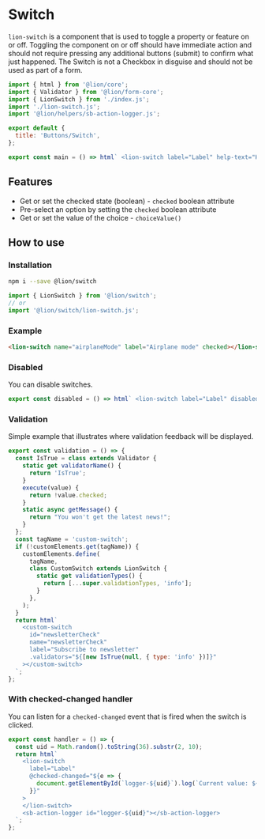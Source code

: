 # Switch

`lion-switch` is a component that is used to toggle a property or feature on or off. Toggling the component on or off should have immediate action and should not require pressing any additional buttons (submit) to confirm what just happened. The Switch is not a Checkbox in disguise and should not be used as part of a form.

```js script
import { html } from '@lion/core';
import { Validator } from '@lion/form-core';
import { LionSwitch } from './index.js';
import './lion-switch.js';
import '@lion/helpers/sb-action-logger.js';

export default {
  title: 'Buttons/Switch',
};
```

```js preview-story
export const main = () => html` <lion-switch label="Label" help-text="Help text"></lion-switch> `;
```

## Features

- Get or set the checked state (boolean) - `checked` boolean attribute
- Pre-select an option by setting the `checked` boolean attribute
- Get or set the value of the choice - `choiceValue()`

## How to use

### Installation

```bash
npm i --save @lion/switch
```

```js
import { LionSwitch } from '@lion/switch';
// or
import '@lion/switch/lion-switch.js';
```

### Example

```html
<lion-switch name="airplaneMode" label="Airplane mode" checked></lion-switch>
```

### Disabled

You can disable switches.

```js preview-story
export const disabled = () => html` <lion-switch label="Label" disabled></lion-switch> `;
```

### Validation

Simple example that illustrates where validation feedback will be displayed.

```js preview-story
export const validation = () => {
  const IsTrue = class extends Validator {
    static get validatorName() {
      return 'IsTrue';
    }
    execute(value) {
      return !value.checked;
    }
    static async getMessage() {
      return "You won't get the latest news!";
    }
  };
  const tagName = 'custom-switch';
  if (!customElements.get(tagName)) {
    customElements.define(
      tagName,
      class CustomSwitch extends LionSwitch {
        static get validationTypes() {
          return [...super.validationTypes, 'info'];
        }
      },
    );
  }
  return html`
    <custom-switch
      id="newsletterCheck"
      name="newsletterCheck"
      label="Subscribe to newsletter"
      .validators="${[new IsTrue(null, { type: 'info' })]}"
    ></custom-switch>
  `;
};
```

### With checked-changed handler

You can listen for a `checked-changed` event that is fired when the switch is clicked.

```js preview-story
export const handler = () => {
  const uid = Math.random().toString(36).substr(2, 10);
  return html`
    <lion-switch
      label="Label"
      @checked-changed="${e => {
        document.getElementById(`logger-${uid}`).log(`Current value: ${e.target.checked}`);
      }}"
    >
    </lion-switch>
    <sb-action-logger id="logger-${uid}"></sb-action-logger>
  `;
};
```
